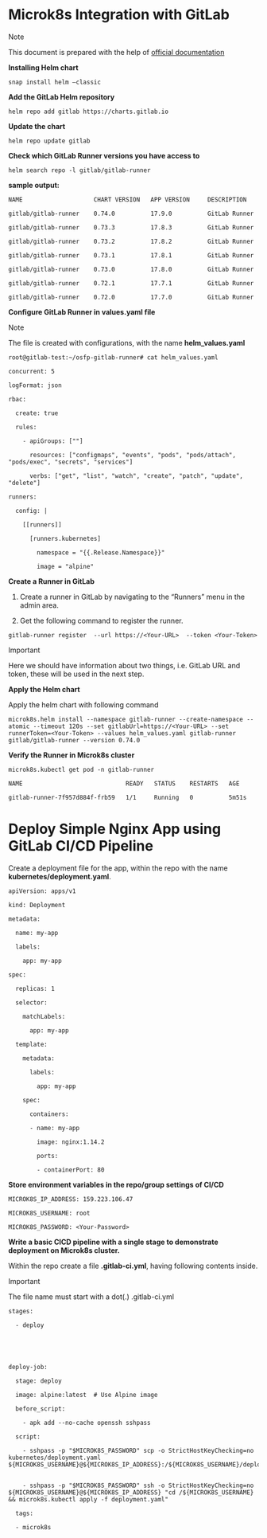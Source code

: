 # Microk8s Integration with GitLab 


> [!NOTE]
> This document is prepared with the help of [official documentation](https://docs.gitlab.com/runner/install/kubernetes/) 


**Installing Helm chart**

`snap install helm –classic`


**Add the GitLab Helm repository** 

`helm repo add gitlab https://charts.gitlab.io`


**Update the chart**

`helm repo update gitlab`


**Check which GitLab Runner versions you have access to**

`helm search repo -l gitlab/gitlab-runner` 

 

**sample output:**

```
NAME                    CHART VERSION   APP VERSION     DESCRIPTION 

gitlab/gitlab-runner    0.74.0          17.9.0          GitLab Runner 

gitlab/gitlab-runner    0.73.3          17.8.3          GitLab Runner 

gitlab/gitlab-runner    0.73.2          17.8.2          GitLab Runner 

gitlab/gitlab-runner    0.73.1          17.8.1          GitLab Runner 

gitlab/gitlab-runner    0.73.0          17.8.0          GitLab Runner 

gitlab/gitlab-runner    0.72.1          17.7.1          GitLab Runner 

gitlab/gitlab-runner    0.72.0          17.7.0          GitLab Runner 
```

 

**Configure GitLab Runner in values.yaml file**

> [!NOTE]
> The file is created with configurations, with the name **helm_values.yaml**  

  

`root@gitlab-test:~/osfp-gitlab-runner# cat helm_values.yaml`

```
concurrent: 5 

logFormat: json 

rbac: 

  create: true 

  rules: 

    - apiGroups: [""] 

      resources: ["configmaps", "events", "pods", "pods/attach", "pods/exec", "secrets", "services"] 

      verbs: ["get", "list", "watch", "create", "patch", "update", "delete"] 

runners: 

  config: | 

    [[runners]] 

      [runners.kubernetes] 

        namespace = "{{.Release.Namespace}}" 

        image = "alpine" 
```
 

**Create a Runner in GitLab**

1. Create a runner in GitLab by navigating to the “Runners” menu in the admin area. 

2. Get the following command to register the runner.  

`gitlab-runner register  --url https://<Your-URL>  --token <Your-Token>`

> [!IMPORTANT]
> Here we should have information about two things, i.e. GitLab URL and token, these will be used in the next step. 

 

**Apply the Helm chart**

Apply the helm chart with following command  

 
```
microk8s.helm install --namespace gitlab-runner --create-namespace --atomic --timeout 120s --set gitlabUrl=https://<Your-URL> --set runnerToken=<Your-Token> --values helm_values.yaml gitlab-runner gitlab/gitlab-runner --version 0.74.0 
```
 

**Verify the Runner in Microk8s cluster**

`microk8s.kubectl get pod -n gitlab-runner`

```
NAME                             READY   STATUS    RESTARTS   AGE 

gitlab-runner-7f957d884f-frb59   1/1     Running   0          5m51s
```


# Deploy Simple Nginx App using GitLab CI/CD Pipeline  


Create a deployment file for the app, within the repo with the name **kubernetes/deployment.yaml**.  

 

 
```
apiVersion: apps/v1 

kind: Deployment 

metadata: 

  name: my-app 

  labels: 

    app: my-app 

spec: 

  replicas: 1 

  selector: 

    matchLabels: 

      app: my-app 

  template: 

    metadata: 

      labels: 

        app: my-app 

    spec: 

      containers: 

      - name: my-app 

        image: nginx:1.14.2 

        ports: 

        - containerPort: 80 
```
 

 


**Store environment variables in the repo/group settings of CI/CD**

```
MICROK8S_IP_ADDRESS: 159.223.106.47 

MICROK8S_USERNAME: root 

MICROK8S_PASSWORD: <Your-Password> 
```


**Write a basic CICD pipeline with a single stage to demonstrate deployment on Microk8s cluster.**

Within the repo create a file **.gitlab-ci.yml**, having following contents inside.  

> [!IMPORTANT]
> The file name must start with a dot(.)
> .gitlab-ci.yml

 
```
stages: 

  - deploy 

 

 

deploy-job: 

  stage: deploy 

  image: alpine:latest  # Use Alpine image 

  before_script: 

    - apk add --no-cache openssh sshpass 

  script: 

    - sshpass -p "$MICROK8S_PASSWORD" scp -o StrictHostKeyChecking=no kubernetes/deployment.yaml ${MICROK8S_USERNAME}@${MICROK8S_IP_ADDRESS}:/${MICROK8S_USERNAME}/deployment.yaml


    - sshpass -p "$MICROK8S_PASSWORD" ssh -o StrictHostKeyChecking=no ${MICROK8S_USERNAME}@${MICROK8S_IP_ADDRESS} "cd /${MICROK8S_USERNAME} && microk8s.kubectl apply -f deployment.yaml" 

  tags: 

  - microk8s 
```
